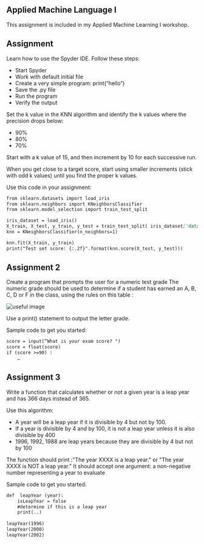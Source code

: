 ## Applied Machine Language I

This assignment is included in my Applied Machine Learning I workshop.

## Assignment
Learn how to use the Spyder IDE. Follow these steps:
- Start Spyder
- Work with default initial file
- Create a very simple program: print(“hello”)
- Save the .py file
- Run the program
- Verify the output 

Set the k value in the KNN algorithm and identify the k values where the precision drops below:
- 90%
- 80%
- 70%

Start with a k value of 15, and then increment by 10 for each successive run. 

When you get close to a target score, start using smaller increments (stick with odd k values) until you find the proper k values.

Use this code in your assignment:

```markdown
from sklearn.datasets import load_iris
from sklearn.neighbors import KNeighborsClassifier
from sklearn.model_selection import train_test_split

iris_dataset = load_iris()
X_train, X_test, y_train, y_test = train_test_split( iris_dataset['data'],  iris_dataset['target'],  random_state=0)
knn = KNeighborsClassifier(n_neighbors=1)

knn.fit(X_train, y_train)
print("Test set score: {:.2f}".format(knn.score(X_test, y_test)))
```


## Assignment 2
Create a program that prompts the user for a numeric test grade 
The numeric grade should be used to determine if a student has earned an A, B, C, D or F in the class, using the rules on this table :

![useful image](https://user-images.githubusercontent.com/52934249/61403530-b5c83800-a892-11e9-9e7f-b94c8b941aa4.png)


Use a print() statement to output the letter grade.


Sample code to get you started:

```markdown
score = input(“What is your exam score? ")
score = float(score)
if (score >=90) :
	…
```
## Assignment 3
Write a function that calculates whether or not a given year is a leap year and has 366 days instead of 365.

Use this algorithm:
- A year will be a leap year if it is divisible by 4 but not by 100. 
- If a year is divisible by 4 and by 100, it is not a leap year unless it is also divisible by 400
- 1996, 1992, 1988 are leap years because they are divisible by 4 but not by 100

The function should print :"The year XXXX is a leap year." or "The year XXXX is NOT a leap year."
It should accept one argument: a non-negative number representing a year to evaluate

Sample code to get you started:

```markdown
def  leapYear (year):
	isLeapYear = false
	#determine if this is a leap year
	print(..)
  
leapYear(1996)
leapYear(2000)
leapYear(2002)
```

